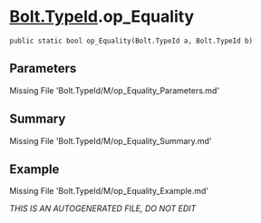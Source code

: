 # [Bolt.TypeId](Types/Bolt.TypeId.md).op_Equality
`public static bool op_Equality(Bolt.TypeId a, Bolt.TypeId b)`
## Parameters
Missing File 'Bolt.TypeId/M/op_Equality_Parameters.md'
## Summary
Missing File 'Bolt.TypeId/M/op_Equality_Summary.md'
## Example
Missing File 'Bolt.TypeId/M/op_Equality_Example.md'

*THIS IS AN AUTOGENERATED FILE, DO NOT EDIT*
